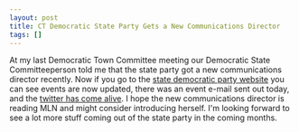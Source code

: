 ```yaml
---
layout: post
title: CT Democratic State Party Gets a New Communications Director
tags: []
---
```

At my last Democratic Town Committee meeting our Democratic State Committeeperson told me that the state party got a new communications director recently. Now if you go to the <a href="http://dems.info/index.php">state democratic party website</a> you can see events are now updated, there was an event e-mail sent out today, and the <a href="http://twitter.com/ctdems">twitter has come alive</a>. I hope the new communications director is reading MLN and might consider introducing herself. I'm looking forward to see a lot more stuff coming out of the state party in the coming months. <br />
